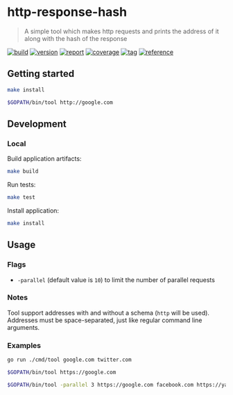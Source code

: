 # http-response-hash

> A simple tool which makes http requests and prints the address of it along with the hash of the response

[![build](https://img.shields.io/github/workflow/status/alebabai/http-response-hash/CI)](https://github.com/alebabai/http-response-hash/actions?query=workflow%3ACI)
[![version](https://img.shields.io/github/go-mod/go-version/alebabai/http-response-hash)](https://go.dev/)
[![report](https://goreportcard.com/badge/github.com/alebabai/http-response-hash)](https://goreportcard.com/report/github.com/alebabai/http-response-hash)
[![coverage](https://img.shields.io/codecov/c/github/alebabai/http-response-hash)](https://codecov.io/github/alebabai/http-response-hash)
[![tag](https://img.shields.io/github/tag/alebabai/http-response-hash.svg)](https://github.com/alebabai/http-response-hash/tags)
[![reference](https://pkg.go.dev/badge/github.com/alebabai/http-response-hash.svg)](https://pkg.go.dev/github.com/alebabai/http-response-hash)

## Getting started

```bash
make install
```

```bash
$GOPATH/bin/tool http://google.com
```

## Development

### Local

Build application artifacts:

```bash
make build
```

Run tests:

```bash
make test
```

Install application:

```bash
make install
```

## Usage

### Flags

- `-parallel` (default value is `10`) to limit the number of parallel requests

### Notes

Tool support addresses with and without a schema (`http` will be used).  
Addresses must be space-separated, just like regular command line arguments.

### Examples

```bash
go run ./cmd/tool google.com twitter.com
```

```bash
$GOPATH/bin/tool https://google.com
```

```bash
$GOPATH/bin/tool -parallel 3 https://google.com facebook.com https://yahoo.com yandex.com twitter.com baroquemusiclibrary.com
```
